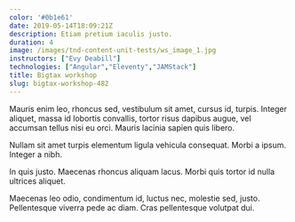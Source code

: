 ```yaml
---
color: '#0b1e61'
date: 2019-05-14T18:09:21Z
description: Etiam pretium iaculis justo.
duration: 4
image: /images/tnd-content-unit-tests/ws_image_1.jpg
instructors: ["Evy Deabill"]
technologies: ["Angular","Eleventy","JAMStack"]
title: Bigtax workshop
slug: bigtax-workshop-482
---
```

Mauris enim leo, rhoncus sed, vestibulum sit amet, cursus id, turpis. Integer aliquet, massa id lobortis convallis, tortor risus dapibus augue, vel accumsan tellus nisi eu orci. Mauris lacinia sapien quis libero.

Nullam sit amet turpis elementum ligula vehicula consequat. Morbi a ipsum. Integer a nibh.

In quis justo. Maecenas rhoncus aliquam lacus. Morbi quis tortor id nulla ultrices aliquet.

Maecenas leo odio, condimentum id, luctus nec, molestie sed, justo. Pellentesque viverra pede ac diam. Cras pellentesque volutpat dui.
